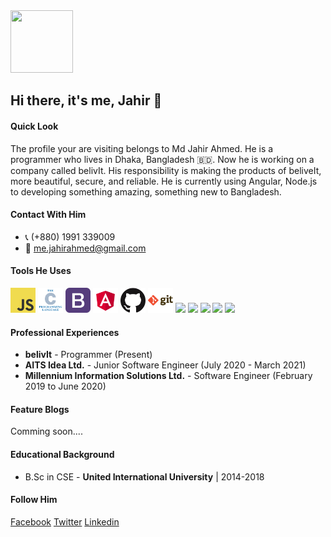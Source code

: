 <img src="https://media-exp1.licdn.com/dms/image/C5103AQGgiv7bsJvXIQ/profile-displayphoto-shrink_200_200/0/1581490807749?e=1619049600&v=beta&t=HtympZKgRi6ZFLglqKoVm_k6vyF0nvIUuiPgY2OLJrA" width="100" height="100">  

## Hi there, it's me, Jahir 👋 


#### Quick Look
The profile your are visiting belongs to Md Jahir Ahmed. He is a programmer who lives in Dhaka, Bangladesh 🇧🇩. Now he is working on a company called belivIt. His responsibility is making the products of beliveIt, more beautiful, secure, and reliable. He is currently using Angular, Node.js to developing something amazing, something new to Bangladesh.

#### Contact With Him

- 📞 (+880) 1991 339009
- 💌 me.jahirahmed@gmail.com

<!--#### Career Objective-->

#### Tools He Uses

<code><img src="https://raw.githubusercontent.com/github/explore/80688e429a7d4ef2fca1e82350fe8e3517d3494d/topics/javascript/javascript.png" height="40"></code>
<code><img src="https://raw.githubusercontent.com/github/explore/80688e429a7d4ef2fca1e82350fe8e3517d3494d/topics/c/c.png" height="40"></code>
<code><img src="https://raw.githubusercontent.com/github/explore/80688e429a7d4ef2fca1e82350fe8e3517d3494d/topics/bootstrap/bootstrap.png" height="40"></code>
<code><img src="https://raw.githubusercontent.com/github/explore/80688e429a7d4ef2fca1e82350fe8e3517d3494d/topics/angular/angular.png" height="40"></code>
<code><img src="https://raw.githubusercontent.com/github/explore/78df643247d429f6cc873026c0622819ad797942/topics/github/github.png" height="40"></code>
<code><img src="https://raw.githubusercontent.com/github/explore/80688e429a7d4ef2fca1e82350fe8e3517d3494d/topics/git/git.png" height="40"></code>
<code><img src="https://www.techbaz.org/Course/img/csharp-logo.png" height="40"></code>
<code><img src="https://upload.wikimedia.org/wikipedia/commons/thumb/9/9a/Laravel.svg/1200px-Laravel.svg.png" height="40"></code>
<code><img src="https://resources.jetbrains.com/storage/products/webstorm/img/meta/webstorm_logo_300x300.png" height="40"></code>
<code><img src="https://resources.jetbrains.com/storage/products/phpstorm/img/meta/phpstorm_logo_300x300.png" height="40"></code>
<code><img src="https://upload.wikimedia.org/wikipedia/commons/thumb/e/e4/Visual_Studio_2013_Logo.svg/580px-Visual_Studio_2013_Logo.svg.png" height="40"></code>



#### Professional Experiences
- **belivIt** - Programmer (Present)
- **AITS Idea Ltd.** - Junior Software Engineer (July 2020 - March 2021)
- **Millennium Information Solutions Ltd.** - Software Engineer (February 2019 to June 2020)

<!--#### Feature Projects
1. App Presentation : [Live](https://lifeoflikhon.github.io/app-presentation) - [Source Code](https://github.com/lifeoflikhon/app-presentation)
2. AITS Website : [Live](https://aitsidea.com)
3. Personal Website: [Live](https://jahir509.github.io) -->

#### Feature Blogs

Comming soon....

#### Educational Background

- B.Sc in CSE - **United International University** | 2014-2018

<!--#### Jahir and Opensource
 
[![My github stats](https://github-readme-stats.anuraghazra1.vercel.app/api?username=lifeoflikhon&show_icons=true)](https://github.com/lifeoflikhon/github-readme-stats)-->

#### Follow Him

[Facebook](https://fb.com/zahir.ahmed.7315) [Twitter](https://twitter.com/jahir509) [Linkedin](https://www.linkedin.com/in/jahir509)

